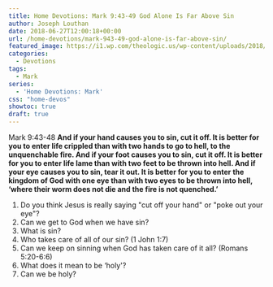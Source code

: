 ```yaml
---
title: Home Devotions: Mark 9:43-49 God Alone Is Far Above Sin
author: Joseph Louthan
date: 2018-06-27T12:00:18+00:00
url: /home-devotions/mark-943-49-god-alone-is-far-above-sin/
featured_image: https://i1.wp.com/theologic.us/wp-content/uploads/2018/06/m15-086.jpg?resize=825%2C510
categories:
  - Devotions
tags:
  - Mark
series:
  - 'Home Devotions: Mark'
css: "home-devos"
showtoc: true
draft: true
---
```

<div>
  Mark 9:43-48 <strong>And if your hand causes you to sin, cut it off. It is better for you to enter life crippled than with two hands to go to hell, to the unquenchable fire. And if your foot causes you to sin, cut it off. It is better for you to enter life lame than with two feet to be thrown into hell. And if your eye causes you to sin, tear it out. It is better for you to enter the kingdom of God with one eye than with two eyes to be thrown into hell, ‘where their worm does not die and the fire is not quenched.’ </strong>
</div>

<div>
</div>

  1. Do you think Jesus is really saying "cut off your hand" or "poke out your eye"?
  2. Can we get to God when we have sin?
  3. What is sin?
  4. Who takes care of all of our sin? (1 John 1:7)
  5. Can we keep on sinning when God has taken care of it all? (Romans 5:20-6:6)
  6. What does it mean to be &#8216;holy'?
  7. Can we be holy?